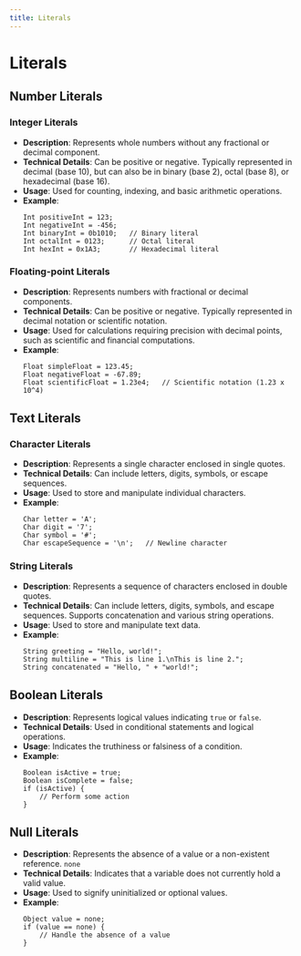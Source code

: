 ```yaml
---
title: Literals
---
```


# Literals

## Number Literals
### Integer Literals
- **Description**: Represents whole numbers without any fractional or decimal component.
- **Technical Details**: Can be positive or negative. Typically represented in decimal (base 10), but can also be in binary (base 2), octal (base 8), or hexadecimal (base 16).
- **Usage**: Used for counting, indexing, and basic arithmetic operations.
- **Example**: 
    ```pseudocode
    Int positiveInt = 123;
    Int negativeInt = -456;
    Int binaryInt = 0b1010;   // Binary literal
    Int octalInt = 0123;      // Octal literal
    Int hexInt = 0x1A3;       // Hexadecimal literal
    ```

### Floating-point Literals
- **Description**: Represents numbers with fractional or decimal components.
- **Technical Details**: Can be positive or negative. Typically represented in decimal notation or scientific notation.
- **Usage**: Used for calculations requiring precision with decimal points, such as scientific and financial computations.
- **Example**: 
    ```pseudocode
    Float simpleFloat = 123.45;
    Float negativeFloat = -67.89;
    Float scientificFloat = 1.23e4;   // Scientific notation (1.23 x 10^4)
    ```

## Text Literals
### Character Literals
- **Description**: Represents a single character enclosed in single quotes.
- **Technical Details**: Can include letters, digits, symbols, or escape sequences.
- **Usage**: Used to store and manipulate individual characters.
- **Example**: 
    ```pseudocode
    Char letter = 'A';
    Char digit = '7';
    Char symbol = '#';
    Char escapeSequence = '\n';   // Newline character
    ```

### String Literals
- **Description**: Represents a sequence of characters enclosed in double quotes.
- **Technical Details**: Can include letters, digits, symbols, and escape sequences. Supports concatenation and various string operations.
- **Usage**: Used to store and manipulate text data.
- **Example**: 
    ```pseudocode
    String greeting = "Hello, world!";
    String multiline = "This is line 1.\nThis is line 2.";
    String concatenated = "Hello, " + "world!";
    ```

## Boolean Literals
- **Description**: Represents logical values indicating `true` or `false`.
- **Technical Details**: Used in conditional statements and logical operations.
- **Usage**: Indicates the truthiness or falsiness of a condition.
- **Example**: 
    ```pseudocode
    Boolean isActive = true;
    Boolean isComplete = false;
    if (isActive) {
        // Perform some action
    }
    ```


## Null Literals
- **Description**: Represents the absence of a value or a non-existent reference. `none`
- **Technical Details**: Indicates that a variable does not currently hold a valid value.
- **Usage**: Used to signify uninitialized or optional values.
- **Example**: 
    ```pseudocode
    Object value = none;
    if (value == none) {
        // Handle the absence of a value
    }
    ```